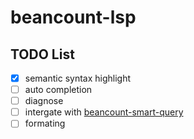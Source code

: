 # beancount-lsp

## TODO List

- [x] semantic syntax highlight
- [ ] auto completion
- [ ] diagnose
- [ ] intergate with [beancount-smart-query](https://github.com/fengkx/beancount-smart-query)
- [ ] formating
